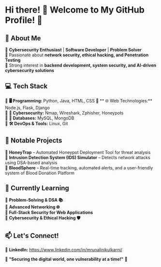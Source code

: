 # Hi there! 👋 Welcome to My GitHub Profile! 🚀

## 🚀 About Me  
🔹 **Cybersecurity Enthusiast** | **Software Developer** | **Problem Solver**  
🔹 Passionate about **network security, ethical hacking, and Penetration Testing**  
🔹 Strong interest in **backend development, system security, and AI-driven cybersecurity solutions**  

## 💻 Tech Stack  
🔹 **🖥️ Programming:** Python, Java, HTML, CSS 
🔹 ** 🌐 Web Technologies:** Node.js, Flask, Django  
🔹 **🔐 Cybersecurity:** Nmap, Wireshark, Zphisher, Honeypots  
🔹 **💾 Databases:** MySQL, MongoDB  
🔹 **🛠️ DevOps & Tools:** Linux, Git  

## 📌 Notable Projects  
🔹 **HoneyTrap** – Automated Honeypot Deployment Tool for threat analysis  
🔹 **Intrusion Detection System (IDS) Simulator** – Detects network attacks using DSA-based analysis  
🔹 **BloodSphere** – Real-time tracking, automated alerts, and a user-friendly system of Blood Donation Platform  

## 🌱 Currently Learning  
🔹 **Problem-Solving & DSA 📚**  
🔹 **Advanced Networking 🌐**  
🔹 **Full-Stack Security for Web Applications**  
🔹 **Cybersecurity & Ethical Hacking 🛡️**

## 📫 Let's Connect!  
🔹 **LinkedIn:** https://www.linkedin.com/in/mrunalinikulkarni/    

🔹 **"Securing the digital world, one vulnerability at a time!"** 🚀
